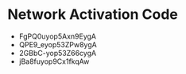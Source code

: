 # Network Activation Code
* FgPQ0uyop5Axn9EygA
* QPE9_eyop53ZPw8ygA
* 2GBbC-yop53Z66cygA
* jBa8fuyop9Cx1fkqAw